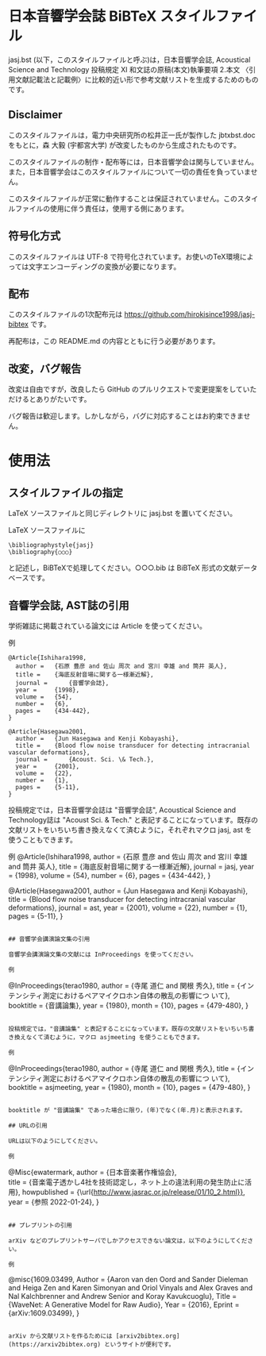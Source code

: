 # 日本音響学会誌 BiBTeX スタイルファイル

jasj.bst (以下，このスタイルファイルと呼ぶ)は，日本音響学会誌, Acoustical Science and Technology 投稿規定 XI 和文誌の原稿(本文)執筆要項 2.本文 〈引用文献記載法と記載例〉に比較的近い形で参考文献リストを生成するためのものです。

## Disclaimer

このスタイルファイルは，電力中央研究所の松井正一氏が製作した jbtxbst.doc をもとに，森 大毅 (宇都宮大学) が改変したものから生成されたものです。

このスタイルファイルの制作・配布等には，日本音響学会は関与していません。また，日本音響学会はこのスタイルファイルについて一切の責任を負っていません。

このスタイルファイルが正常に動作することは保証されていません。このスタイルファイルの使用に伴う責任は，使用する側にあります。

## 符号化方式

このスタイルファイルは UTF-8 で符号化されています。お使いのTeX環境によっては文字エンコーディングの変換が必要になります。

## 配布

このスタイルファイルの1次配布元は
https://github.com/hirokisince1998/jasj-bibtex
です。

再配布は，この README.md の内容とともに行う必要があります。

## 改変，バグ報告

改変は自由ですが，改良したら GitHub のプルリクエストで変更提案をしていただけるとありがたいです。

バグ報告は歓迎します。しかしながら，バグに対応することはお約束できません。


# 使用法

## スタイルファイルの指定

LaTeX ソースファイルと同じディレクトリに jasj.bst を置いてください。

LaTeX ソースファイルに
```
\bibliographystyle{jasj}
\bibliography{○○○}
```
と記述し，BiBTeXで処理してください。○○○.bib は BiBTeX 形式の文献データベースです。

## 音響学会誌, AST誌の引用

学術雑誌に掲載されている論文には Article を使ってください。

例
```
@Article{Ishihara1998,
  author = 	 {石原 豊彦 and 佐山 周次 and 宮川 幸雄 and 筒井 英人},
  title = 	 {海底反射音場に関する一様漸近解},
  journal = 	 {音響学会誌},
  year = 	 {1998},
  volume = 	 {54},
  number = 	 {6},
  pages = 	 {434-442},
}

@Article{Hasegawa2001,
  author = 	 {Jun Hasegawa and Kenji Kobayashi},
  title = 	 {Blood flow noise transducer for detecting intracranial vascular deformations},
  journal = 	 {Acoust. Sci. \& Tech.},
  year = 	 {2001},
  volume = 	 {22},
  number = 	 {1},
  pages = 	 {5-11},
}
```

投稿規定では，日本音響学会誌は "音響学会誌", Acoustical Science and Technology誌は "Acoust Sci. & Tech." と表記することになっています。既存の文献リストをいちいち書き換えなくて済むように，それぞれマクロ jasj, ast を使うこともできます。

例
@Article{Ishihara1998,
  author = 	 {石原 豊彦 and 佐山 周次 and 宮川 幸雄 and 筒井 英人},
  title = 	 {海底反射音場に関する一様漸近解},
  journal = 	 jasj,
  year = 	 {1998},
  volume = 	 {54},
  number = 	 {6},
  pages = 	 {434-442},
}

@Article{Hasegawa2001,
  author = 	 {Jun Hasegawa and Kenji Kobayashi},
  title = 	 {Blood flow noise transducer for detecting intracranial vascular deformations},
  journal = 	 ast,
  year = 	 {2001},
  volume = 	 {22},
  number = 	 {1},
  pages = 	 {5-11},
}
```

## 音響学会講演論文集の引用

音響学会講演論文集の文献には InProceedings を使ってください。

例
```
@InProceedings{terao1980,
  author = 	 {寺尾 道仁 and 関根 秀久},
  title = 	 {インテンシティ測定におけるペアマイクロホン自体の散乱の影響につ
いて},
  booktitle = 	 {音講論集},
  year = 	 {1980},
  month =        {10},
  pages = 	 {479-480},
}
```

投稿規定では，"音講論集" と表記することになっています。既存の文献リストをいちいち書き換えなくて済むように，マクロ asjmeeting を使うこともできます。

例
```
@InProceedings{terao1980,
  author = 	 {寺尾 道仁 and 関根 秀久},
  title = 	 {インテンシティ測定におけるペアマイクロホン自体の散乱の影響につ
いて},
  booktitle = 	 asjmeeting,
  year = 	 {1980},
  month =        {10},
  pages = 	 {479-480},
}
```

booktitle が "音講論集" であった場合に限り，(年)でなく(年.月)と表示されます。

## URLの引用

URLは以下のようにしてください。

例
```
@Misc{ewatermark,
  author =       {日本音楽著作権協会},  
  title = 	 {音楽電子透かし4社を技術認定し，ネット上の違法利用の発生防止に活用},
  howpublished = {\url{http://www.jasrac.or.jp/release/01/10_2.html}},
  year = 	 {参照 2022-01-24},
}
```

## プレプリントの引用

arXiv などのプレプリントサーバでしかアクセスできない論文は，以下のようにしてください。

例
```
@misc{1609.03499,
Author = {Aaron van den Oord and Sander Dieleman and Heiga Zen and Karen Simonyan and Oriol Vinyals and Alex Graves and Nal Kalchbrenner and Andrew Senior and Koray Kavukcuoglu},
Title = {WaveNet: A Generative Model for Raw Audio},
Year = {2016},
Eprint = {arXiv:1609.03499},
}
```

arXiv から文献リストを作るためには [arxiv2bibtex.org](https://arxiv2bibtex.org) というサイトが便利です。
